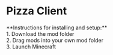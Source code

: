 # Pizza Client
<line>
**Instructions for installing and setup:**<br />
1. Download the mod folder<br />
2. Drag mods into your own mod folder<br />
3. Launch Minecraft<br />
